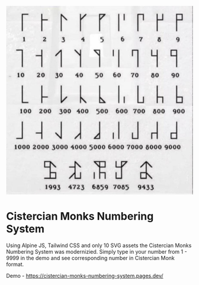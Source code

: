 ![Cistercian Monks Numbering System from numbers 1 - 9999](/Cistercian_Monks_Numbering_System.jpg?raw=true "Cistercian Monks Numbering System")
# Cistercian Monks Numbering System

Using Alpine JS, Tailwind CSS and only 10 SVG assets the Cistercian Monks Numbering System was modernizied. Simply type in your number from 1 - 9999 in the demo and see corresponding number in Cistercian Monk format.

Demo - https://cistercian-monks-numbering-system.pages.dev/